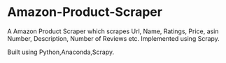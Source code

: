 # Amazon-Product-Scraper
A Amazon Product Scraper which scrapes Url, Name, Ratings, Price, asin Number, Description, Number of Reviews etc. Implemented using Scrapy.

Built using Python,Anaconda,Scrapy.
